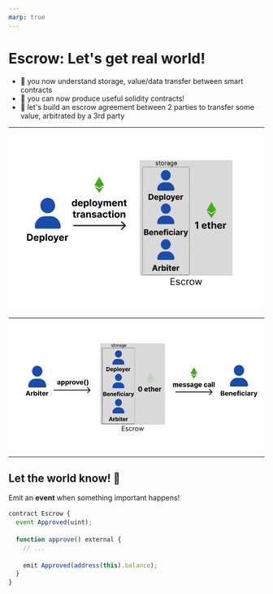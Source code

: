 ```yaml
---
marp: true
---
```


# Escrow: Let's get real world!

- 🧠 you now understand storage, value/data transfer between smart contracts
- 🎉 you can now produce useful solidity contracts!
- 📜 let's build an escrow agreement between 2 parties to transfer some value, arbitrated by a 3rd party

---

![escrow-1](imgs/escrow-1.png)

---

![escrow-2](imgs/escrow-2.png)

---

## Let the world know! 📣

Emit an **event** when something important happens!

```js
contract Escrow {
  event Approved(uint);

  function approve() external {
    // ...

    emit Approved(address(this).balance);
  }
}
```
